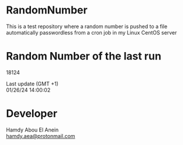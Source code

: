 # RandomNumber    
This is a test repository where a random number is pushed to a file automatically passwordless from a cron job in my Linux CentOS server    
# Random Number of the last run   
18124
      
Last update (GMT +1)    
01/26/24 14:00:02
# Developer    
Hamdy Abou El Anein   
hamdy.aea@protonmail.com
